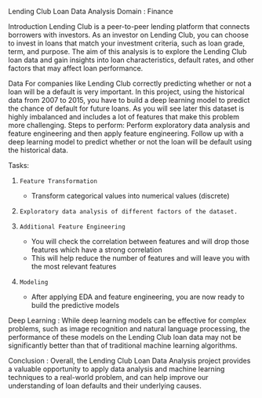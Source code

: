 Lending Club Loan Data Analysis
Domain : Finance

Introduction
	    Lending Club is a peer-to-peer lending platform that connects borrowers with investors. As an investor on Lending Club, you can choose to invest in loans that match your investment criteria, such as loan grade, term, and purpose. The aim of this analysis is to explore the Lending Club loan data and gain insights into loan characteristics, default rates, and other factors that may affect loan performance.

Data
      For companies like Lending Club correctly predicting whether or not a loan will be a default is very important. In this project, using the historical data from 2007 to 2015, you have to build a deep learning model to predict the chance of default for future loans. As you will see later this dataset is highly imbalanced and includes a lot of features that make this problem more challenging.
Steps to perform:
Perform exploratory data analysis and feature engineering and then apply feature engineering. Follow up with a deep learning model to predict whether or not the loan will be default using the historical data.

Tasks:
1.     Feature Transformation
	* Transform categorical values into numerical values (discrete)
2.     Exploratory data analysis of different factors of the dataset.
3.     Additional Feature Engineering
	* You will check the correlation between features and will drop those features which have a strong correlation
	* This will help reduce the number of features and will leave you with the most relevant features
4.     Modeling
	* After applying EDA and feature engineering, you are now ready to build the predictive models

Deep Learning :
While deep learning models can be effective for complex problems, such as image recognition and natural language processing, the performance of these models on the Lending Club loan data may not be significantly better than that of traditional machine learning algorithms.


Conclusion :
		Overall, the Lending Club Loan Data Analysis project provides a valuable opportunity to apply data analysis and machine learning techniques to a real-world problem, and can help improve our understanding of loan defaults and their underlying causes.

 
